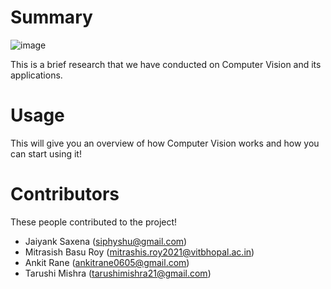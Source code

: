 # Summary

![image](https://user-images.githubusercontent.com/52672162/136819844-2ca4b56a-8bc8-4eaa-917d-aab28e9cfad9.png)

This is a brief research that we have conducted on Computer Vision and its applications.


# Usage

This will give you an overview of how Computer Vision works and how you can start using it!

# Contributors

These people contributed to the project!

- Jaiyank Saxena (siphyshu@gmail.com)
- Mitrasish Basu Roy (mitrashis.roy2021@vitbhopal.ac.in)
- Ankit Rane (ankitrane0605@gmail.com)
- Tarushi Mishra (tarushimishra21@gmail.com)

